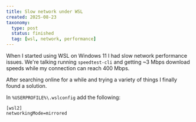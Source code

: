 ```yaml
---
title: Slow network under WSL
created: 2025-08-23
taxonomy:
  type: post
  status: finished
  tag: [wsl, network, performance]
---
```


When I started using WSL on Windows 11 I had slow network performance issues.
We're talking running `speedtest-cli` and getting ~3 Mbps download speeds while my connection can reach 400 Mbps.

After searching online for a while and trying a variety of things I finally found a solution.

In `%USERPROFILE%\.wslconfig` add the following:

```
[wsl2]
networkingMode=mirrored
```

